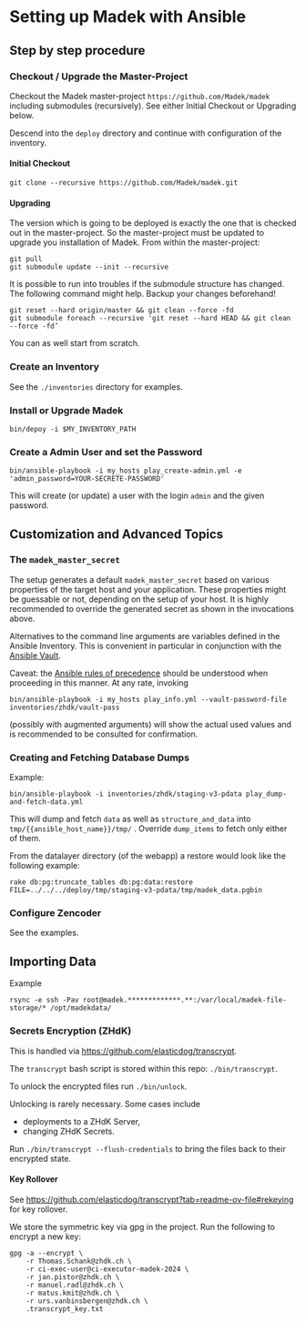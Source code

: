 Setting up Madek with Ansible
=============================


Step by step procedure
----------------------

### Checkout / Upgrade the Master-Project

Checkout the Madek master-project `https://github.com/Madek/madek` including
submodules (recursively). See either Initial Checkout or Upgrading below.

Descend into the `deploy` directory and continue with configuration of the
inventory.

#### Initial Checkout

    git clone --recursive https://github.com/Madek/madek.git

#### Upgrading

The version which is going to be deployed is exactly the one that is checked
out in the master-project. So the master-project must be updated to upgrade
you installation of Madek. From within the master-project:

    git pull
    git submodule update --init --recursive

It is possible to run into troubles if the submodule structure has changed. The
following command might help. Backup your changes beforehand!

    git reset --hard origin/master && git clean --force -fd
    git submodule foreach --recursive 'git reset --hard HEAD && git clean --force -fd’

You can as well start from scratch.


### Create an Inventory

See the `./inventories` directory for examples.


### Install or Upgrade Madek

    bin/depoy -i $MY_INVENTORY_PATH


### Create a Admin User and set the Password

    bin/ansible-playbook -i my_hosts play_create-admin.yml -e 'admin_password=YOUR-SECRETE-PASSWORD'

This will create (or update) a user with the login `admin` and the given
password.


Customization and Advanced Topics
---------------------------------

### The `madek_master_secret`

The setup generates a default `madek_master_secret` based on various properties
of the target host and your application. These properties might be guessable or
not, depending on the setup of your host. It is highly recommended to override
the generated secret as shown in the invocations above.

Alternatives to the command line arguments are variables defined in the Ansible
Inventory. This is convenient in particular in conjunction with the [Ansible
Vault].

Caveat: the [Ansible rules of precedence] should be understood when proceeding
in this manner. At any rate, invoking

    bin/ansible-playbook -i my_hosts play_info.yml --vault-password-file inventories/zhdk/vault-pass

(possibly with augmented arguments) will show the actual used values and
is recommended to be consulted for confirmation.

  [Ansible rules of precedence]: http://docs.ansible.com/ansible/playbooks_variables.html#variable-precedence-where-should-i-put-a-variable
  [Ansible Vault]: http://docs.ansible.com/ansible/playbooks_vault.html


### Creating and Fetching Database Dumps

Example:

    bin/ansible-playbook -i inventories/zhdk/staging-v3-pdata play_dump-and-fetch-data.yml


This will dump and fetch `data` as well as `structure_and_data` into
`tmp/{{ansible_host_name}}/tmp/` . Override `dump_items` to fetch only either
of them.

From the datalayer directory (of the webapp) a restore would look like the
following example:

    rake db:pg:truncate_tables db:pg:data:restore FILE=../../../deploy/tmp/staging-v3-pdata/tmp/madek_data.pgbin




### Configure Zencoder

See the examples.


Importing Data
---------------

Example

    rsync -e ssh -Pav root@madek.*************.**:/var/local/madek-file-storage/* /opt/madekdata/


### Secrets Encryption (ZHdK)

This is handled via https://github.com/elasticdog/transcrypt.

The `transcrypt` bash  script is stored within this repo: `./bin/transcrypt`.

To unlock the encrypted files run `./bin/unlock`.

Unlocking is rarely necessary. Some cases include
* deployments to a ZHdK Server,
* changing ZHdK Secrets.


Run `./bin/transcrypt --flush-credentials` to bring the files back to their
encrypted state.


#### Key Rollover

See https://github.com/elasticdog/transcrypt?tab=readme-ov-file#rekeying for key rollover.

We store the symmetric key via gpg in the project. Run the following to encrypt a new key:

    gpg -a --encrypt \
        -r Thomas.Schank@zhdk.ch \
        -r ci-exec-user@ci-executor-madek-2024 \
        -r jan.pistor@zhdk.ch \
        -r manuel.radl@zhdk.ch \
        -r matus.kmit@zhdk.ch \
        -r urs.vanbinsbergen@zhdk.ch \
        .transcrypt_key.txt

